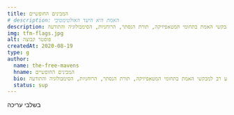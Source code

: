```yaml
---
title: המבינים החופשיים
# description: האמת היא היעד האולטימטיבי
description: המבינים החופשיים מקדמים את העבודה הגדולה ומספקים גוף של ידע רב למבקשי האמת בתחומי המטאפיזיקה, תורת הנסתר, הרוחניות, הסימבולוגיה והתודעה.
img: tfm-flags.jpg
alt: פוסטר קבוצה
createdAt: 2020-08-19
type: g
author:
  name: the-free-mavens
  hname: המבינים החופשיים
  bio: המבינים החופשיים מקדמים את העבודה הגדולה ומספקים גוף של ידע רב למבקשי האמת בתחומי המטאפיזיקה, תורת הנסתר, הרוחניות, הסימבולוגיה והתודעה.
  status: sup
---
```


בשלבי עריכה
